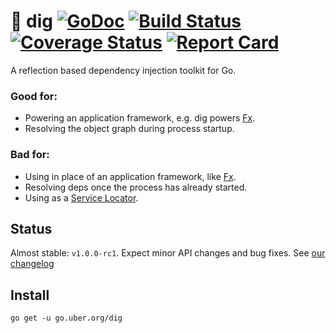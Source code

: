 # :hammer: dig [![GoDoc][doc-img]][doc] [![Build Status][ci-img]][ci] [![Coverage Status][cov-img]][cov] [![Report Card][report-card-img]][report-card]

A reflection based dependency injection toolkit for Go.

### Good for:

* Powering an application framework, e.g. dig powers [Fx](https://github.com/uber-go/fx).
* Resolving the object graph during process startup.

### Bad for:

* Using in place of an application framework, like [Fx](https://github.com/uber-go/fx).
* Resolving deps once the process has already started.
* Using as a [Service Locator](https://martinfowler.com/articles/injection.html#UsingAServiceLocator).

## Status

Almost stable: `v1.0.0-rc1`. Expect minor API changes and bug fixes. See [our changelog](CHANGELOG.md)

## Install

```
go get -u go.uber.org/dig
```

[doc]: https://godoc.org/go.uber.org/dig
[doc-img]: https://godoc.org/go.uber.org/dig?status.svg
[cov]: https://codecov.io/gh/uber-go/dig/branch/master
[cov-img]: https://codecov.io/gh/uber-go/dig/branch/master/graph/badge.svg
[ci]: https://travis-ci.org/uber-go/dig
[ci-img]: https://travis-ci.org/uber-go/dig.svg?branch=master
[report-card]: https://goreportcard.com/report/github.com/uber-go/dig
[report-card-img]: https://goreportcard.com/badge/github.com/uber-go/dig
